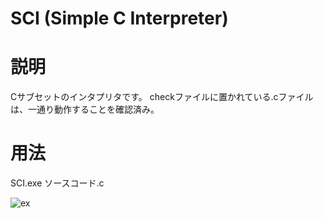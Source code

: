 # SCI (Simple C Interpreter)
# 説明
Cサブセットのインタプリタです。
checkファイルに置かれている.cファイルは、一通り動作することを確認済み。

# 用法
SCI.exe ソースコード.c

![ex](https://user-images.githubusercontent.com/98020159/151428983-fc0c7b6c-a98c-48ef-8359-1cf59050a9dd.png)
